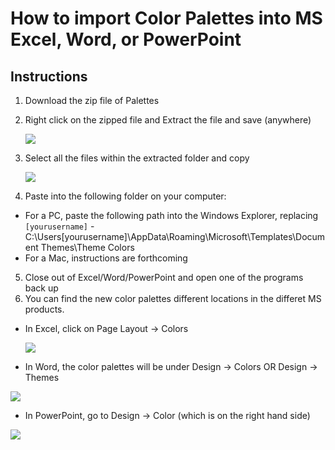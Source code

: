 # How to import Color Palettes into MS Excel, Word, or PowerPoint
## Instructions
1. Download the zip file of Palettes
2. Right click on the zipped file and Extract the file and save (anywhere)

    ![](https://user-images.githubusercontent.com/8933069/35888795-09bfb228-0b67-11e8-8395-c78317183087.png)
     
3. Select all the files within the extracted folder and copy

   ![](https://user-images.githubusercontent.com/8933069/35888799-0c1d3b1c-0b67-11e8-9f02-8077127e866a.png)
   
4.	Paste into the following folder on your computer:  
  * For a PC, paste the following path into the Windows Explorer, replacing `[yourusername]` -  C:\Users\[yourusername]\AppData\Roaming\Microsoft\Templates\Document Themes\Theme Colors
  * For a Mac, instructions are forthcoming
5. Close out of Excel/Word/PowerPoint and open one of the programs back up
6.	You can find the new color palettes different locations in the differet MS products.
  * In Excel, click on Page Layout -> Colors
  
    ![](https://user-images.githubusercontent.com/8933069/35888970-adebd520-0b67-11e8-9a11-89c21786071e.png)
   
  * In Word, the color palettes will be under Design -> Colors  OR Design -> Themes
  
   ![](https://user-images.githubusercontent.com/8933069/35889022-e5965cb6-0b67-11e8-9e94-cdb812779237.png)
  
  * In PowerPoint, go to Design -> Color (which is on the right hand side)
  
   ![](https://user-images.githubusercontent.com/8933069/35889074-0bc67eb6-0b68-11e8-867d-a6eb31227b35.png)
